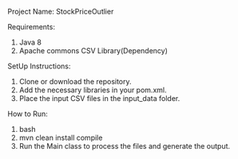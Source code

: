 Project Name: StockPriceOutlier

Requirements:
1. Java 8
2. Apache commons CSV Library(Dependency)

SetUp Instructions:
1. Clone or download the repository.
2. Add the necessary libraries in your pom.xml.
3. Place the input CSV files in the input_data folder.

How to Run:
1. bash
2. mvn clean install compile
3. Run the Main class to process the files and generate the output.

